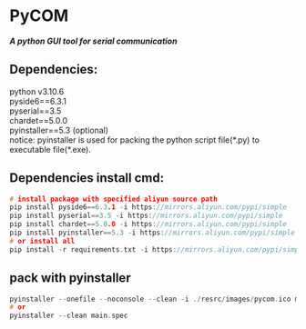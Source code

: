 # PyCOM
***A python GUI tool for serial communication***   

## Dependencies:
python v3.10.6  
pyside6==6.3.1  
pyserial==3.5  
chardet==5.0.0  
pyinstaller==5.3 (optional)  
notice: pyinstaller is used for packing the python script file(\*.py) to executable file(\*.exe).  

## Dependencies install cmd:
```C
# install package with specified aliyun source path
pip install pyside6==6.3.1 -i https://mirrors.aliyun.com/pypi/simple
pip install pyserial==3.5 -i https://mirrors.aliyun.com/pypi/simple
pip install chardet==5.0.0 -i https://mirrors.aliyun.com/pypi/simple
pip install pyinstaller==5.3 -i https://mirrors.aliyun.com/pypi/simple (optional)
# or install all
pip install -r requirements.txt -i https://mirrors.aliyun.com/pypi/simple
```

## pack with pyinstaller
```C
pyinstaller --onefile --noconsole --clean -i ./resrc/images/pycom.ico main.py
# or
pyinstaller --clean main.spec
```
